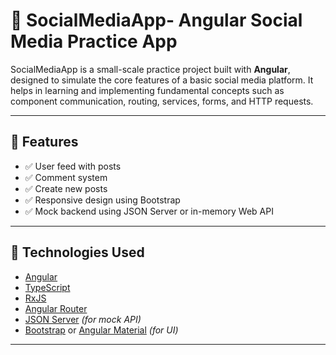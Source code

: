 # 📱 SocialMediaApp- Angular Social Media Practice App

SocialMediaApp is a small-scale practice project built with **Angular**, designed to simulate the core features of a basic social media platform. It helps in learning and implementing fundamental concepts such as component communication, routing, services, forms, and HTTP requests.

---

## 🧩 Features

- ✅ User feed with posts
- ✅ Comment system
- ✅ Create new posts
- ✅ Responsive design using Bootstrap
- ✅ Mock backend using JSON Server or in-memory Web API

---

## 🚀 Technologies Used

- [Angular](https://angular.io/)
- [TypeScript](https://www.typescriptlang.org/)
- [RxJS](https://rxjs.dev/)
- [Angular Router](https://angular.io/guide/router)
- [JSON Server](https://jsonplaceholder.typicode.com/) *(for mock API)*
- [Bootstrap](https://getbootstrap.com/) or [Angular Material](https://material.angular.io/) *(for UI)*

---

